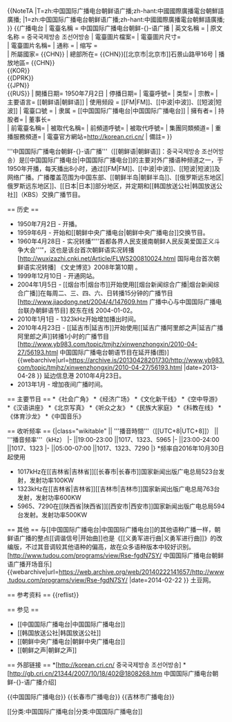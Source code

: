 {{NoteTA
|T=zh:中国国际广播电台朝鲜语广播;zh-hant:中國國際廣播電台朝鮮語廣播;
|1=zh:中国国际广播电台朝鲜语广播;zh-hant:中國國際廣播電台朝鮮語廣播;
}}
{{广播电台
| 電臺名稱  = 中国国际广播电台朝鲜-{}-语广播
| 英文名稱  = 
| 原文名称  = 중국국제방송 조선어방송
| 電臺圖片檔案= 
| 電臺圖片尺寸=  
| 電臺圖片名稱=
| 通称        = 
| 缩写        =  
| 所屬國家= {{CHN}}
| 總部所在= {{CHN}}[[北京市|北京市]]石景山路甲16号
| 播放地區= {{CHN}}<br>{{KOR}}<br>{{DPRK}}<br>{{JPN}}<br>{{RUS}}
| 開播日期= 1950年7月2日
| 停播日期= 
| 電臺呼號= 
| 类型= 
| 宗教= 
| 主要语言= [[朝鲜语|朝鲜语]]
| 使用频段 = [[FM|FM]]、[[中波|中波]]、[[短波|短波]]
| 電臺口號 = 
| 隶属 = [[中国国际广播电台|中国国际广播电台]]
| 擁有者=
| 持股者=
| 董事长=  
| 前電臺名稱= 
| 被取代名稱= 
| 前頻道呼號= 
| 被取代呼號= 
| 集團同類頻道= 
| 重播服務頻道= 
| 電臺官方網站=http://korean.cri.cn/
| 備註=
}}

'''中国国际广播电台朝鲜-{}-语广播'''（[[朝鲜语|朝鲜语]]：중국국제방송 조선어방송）是[[中国国际广播电台|中国国际广播电台]]的主要对外广播语种频道之一，于1950年开播，每天播出8小时，通过[[FM|FM]]、[[中波|中波]]、[[短波|短波]]及网络广播。广播覆盖范围为中国东部、[[朝鲜半岛|朝鲜半岛]]、[[俄罗斯远东地区|俄罗斯远东地区]]、[[日本|日本]]部分地区，并定期和[[韩国放送公社|韩国放送公社]]（KBS）交换广播节目。

== 历史 ==
* 1950年7月2日 - 开播。
* 1959年6月 - 开始和[[朝鲜中央广播电台|朝鲜中央广播电台]]交换节目。
* 1960年4月28日 - 实况转播“'''首都各界人民支援南朝鲜人民反美爱国正义斗争大会'''”，这也是该台首次朝鲜语实况转播<ref>[http://wuxizazhi.cnki.net/Article/FLWS200810024.html 国际电台首次朝鲜语实况转播] 《文史博览》2008年第10期 </ref>。
* 1999年12月10日 - 开通网站。
* 2004年1月5日 - [[烟台市|烟台市]]开始使用[[烟台新闻综合广播|烟台新闻综合广播]]在每周二、三、四、六、日转播15分钟的广播节目<ref>[http://www.jiaodong.net/2004/4/147609.htm 广播中心与中国国际广播电台联办朝鲜语节目] 胶东在线 2004-01-02</ref>。
* 2010年1月1日 - 1323kHz开始增加播出时间。
* 2010年4月23日 - [[延吉市|延吉市]]开始使用[[延吉广播阿里郎之声|延吉广播阿里郎之声]]转播1小时的广播节目<ref>[http://www.yb983.com/topic/tmjhz/xinwenzhongxin/2010-04-27/56193.html 中国国际广播电台朝语节目在延开播(图)] {{webarchive|url=https://archive.is/20130428201730/http://www.yb983.com/topic/tmjhz/xinwenzhongxin/2010-04-27/56193.html |date=2013-04-28 }} 延边信息港 2010年4月23日</ref>。
* 2013年1月 - 增加夜间广播时间。

== 主要节目 ==
*《社会广角》
*《经济广场》
*《文化新干线》
*《空中导游》
*《汉语讲座》
*《北京写真》
*《听众之友》
*《民族大家庭》
*《科教在线》
*《体育沙龙》
*《中国音乐》

== 收听频率 ==
{|class="wikitable"
|| '''播音時間'''（[[UTC+8|UTC+8]]） || '''播音频率'''（kHz） 
|-
||19:00-23:00 ||1017、1323、5965
|-
||23:00-24:00 ||1017、1323
|-
||05:00-07:00 ||1017、1323、7290
|}
*频率自2016年10月30日起使用
* 1017kHz在[[吉林省|吉林省]][[长春市|长春市]]国家新闻出版广电总局523台发射，发射功率100KW
* 1323kHz在[[吉林省|吉林省]][[吉林市|吉林市]]国家新闻出版广电总局763台发射，发射功率600KW
* 5965、7290在[[陕西省|陕西省]][[西安市|西安市]]国家新闻出版广电总局594台发射。发射功率500KW

== 其他 ==
与[[中国国际广播电台|中国国际广播电台]]的其他语种广播一样，朝鲜语广播的整点[[调谐信号|开始曲]]也是《[[义勇军进行曲|义勇军进行曲]]》的改编版，不过其音调较其他语种的偏高，故在众多语种版本中较好识别。<ref>[http://www.tudou.com/programs/view/Rse-fgdN7SY/ 中国国际广播电台朝鲜语广播开场音乐] {{webarchive|url=https://web.archive.org/web/20140222141657/http://www.tudou.com/programs/view/Rse-fgdN7SY/ |date=2014-02-22 }} 土豆网</ref>。

== 参考资料 ==
{{reflist}}

== 参见 ==
* [[中国国际广播电台|中国国际广播电台]]
* [[韩国放送公社|韩国放送公社]]
* [[朝鲜中央广播电台|朝鲜中央广播电台]]
* [[朝鲜之声|朝鲜之声]]

== 外部链接 ==
*[http://korean.cri.cn/ 중국국제방송 조선어방송]
*[http://gb.cri.cn/21344/2007/10/18/402@1808268.htm 中国国际广播电台朝鲜-{}-语广播介绍]

{{中国国际广播电台}}
{{长春市广播电台}}
{{吉林市广播电台}}

[[分类:中国国际广播电台|分类:中国国际广播电台]]